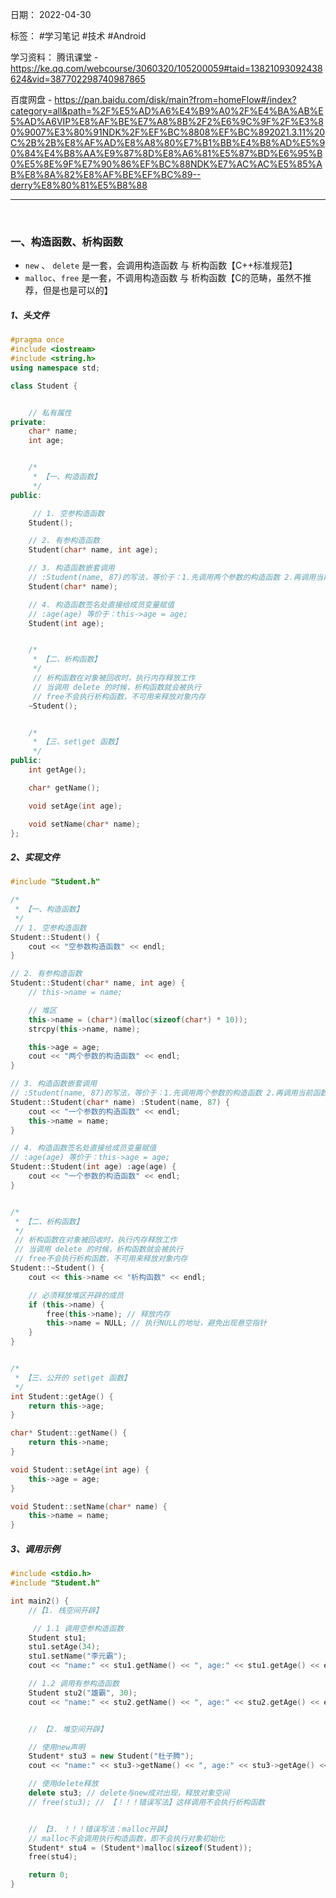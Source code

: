 日期： 2022-04-30

标签： #学习笔记 #技术 #Android 

学习资料： 
腾讯课堂 - https://ke.qq.com/webcourse/3060320/105200059#taid=13821093092438624&vid=387702298740987865

百度网盘 - https://pan.baidu.com/disk/main?from=homeFlow#/index?category=all&path=%2F%E5%AD%A6%E4%B9%A0%2F%E4%BA%AB%E5%AD%A6VIP%E8%AF%BE%E7%A8%8B%2F2%E6%9C%9F%2F%E3%80%9007%E3%80%91NDK%2F%EF%BC%8808%EF%BC%892021.3.11%20C%2B%2B%E8%AF%AD%E8%A8%80%E7%B1%BB%E4%B8%AD%E5%90%84%E4%B8%AA%E9%87%8D%E8%A6%81%E5%87%BD%E6%95%B0%E5%8E%9F%E7%90%86%EF%BC%88NDK%E7%AC%AC%E5%85%AB%E8%8A%82%E8%AF%BE%EF%BC%89--derry%E8%80%81%E5%B8%88

---
<br>

### 一、构造函数、析构函数
- `new` 、 `delete` 是一套，会调用构造函数 与 析构函数【C++标准规范】
- `malloc`、`free` 是一套，不调用构造函数 与 析构函数【C的范畴，虽然不推荐，但是也是可以的】

##### 1、头文件
```cpp
#pragma once
#include <iostream>
#include <string.h>
using namespace std;

class Student {


	// 私有属性
private:
	char* name;
	int age;


	/*
	 * 【一、构造函数】
	 */
public:

	 // 1. 空参构造函数
	Student();

	// 2. 有参构造函数
	Student(char* name, int age);

	// 3. 构造函数嵌套调用
	// :Student(name, 87)的写法，等价于：1.先调用两个参数的构造函数 2.再调用当前函数
	Student(char* name);

	// 4. 构造函数签名处直接给成员变量赋值
	// :age(age) 等价于：this->age = age;
	Student(int age);


	/*
	 * 【二、析构函数】
	 */
	 // 析构函数在对象被回收时，执行内存释放工作
	 // 当调用 delete 的时候，析构函数就会被执行
	 // free不会执行析构函数，不可用来释放对象内存
	~Student();


	/*
	 * 【三、set\get 函数】
	 */
public:
	int getAge();

	char* getName();

	void setAge(int age);

	void setName(char* name);
};
```

##### 2、实现文件
```cpp
#include "Student.h"

/*
 * 【一、构造函数】
 */
 // 1. 空参构造函数
Student::Student() {
	cout << "空参数构造函数" << endl;
}

// 2. 有参构造函数
Student::Student(char* name, int age) {
	// this->name = name;

	// 堆区
	this->name = (char*)(malloc(sizeof(char*) * 10));
	strcpy(this->name, name);

	this->age = age;
	cout << "两个参数的构造函数" << endl;
}

// 3. 构造函数嵌套调用
// :Student(name, 87)的写法，等价于：1.先调用两个参数的构造函数 2.再调用当前函数
Student::Student(char* name) :Student(name, 87) {
	cout << "一个参数的构造函数" << endl;
	this->name = name;
}

// 4. 构造函数签名处直接给成员变量赋值
// :age(age) 等价于：this->age = age;
Student::Student(int age) :age(age) {
	cout << "一个参数的构造函数" << endl;
}


/*
 * 【二、析构函数】
 */
 // 析构函数在对象被回收时，执行内存释放工作
 // 当调用 delete 的时候，析构函数就会被执行
 // free不会执行析构函数，不可用来释放对象内存
Student::~Student() {
	cout << this->name << "析构函数" << endl;

	// 必须释放堆区开辟的成员
	if (this->name) {
		free(this->name); // 释放内存
		this->name = NULL; // 执行NULL的地址，避免出现悬空指针
	}
}


/*
 * 【三、公开的 set\get 函数】
 */
int Student::getAge() {
	return this->age;
}

char* Student::getName() {
	return this->name;
}

void Student::setAge(int age) {
	this->age = age;
}

void Student::setName(char* name) {
	this->name = name;
}
```

##### 3、调用示例
```cpp
#include <stdio.h>
#include "Student.h"

int main2() {
	//【1. 栈空间开辟】

	 // 1.1 调用空参构造函数
	Student stu1;
	stu1.setAge(34);
	stu1.setName("李元霸");
	cout << "name:" << stu1.getName() << ", age:" << stu1.getAge() << endl << endl;

	// 1.2 调用有参构造函数
	Student stu2("雄霸", 30);
	cout << "name:" << stu2.getName() << ", age:" << stu2.getAge() << endl << endl;


	// 【2. 堆空间开辟】

	// 使用new声明
	Student* stu3 = new Student("杜子腾");
	cout << "name:" << stu3->getName() << ", age:" << stu3->getAge() << endl << endl;

	// 使用delete释放
	delete stu3; // delete与new成对出现，释放对象空间
	// free(stu3); // 【！！！错误写法】这样调用不会执行析构函数


	// 【3. ！！！错误写法：malloc开辟】
	// malloc不会调用执行构造函数，即不会执行对象初始化
	Student* stu4 = (Student*)malloc(sizeof(Student));
	free(stu4);

	return 0;
}
```
